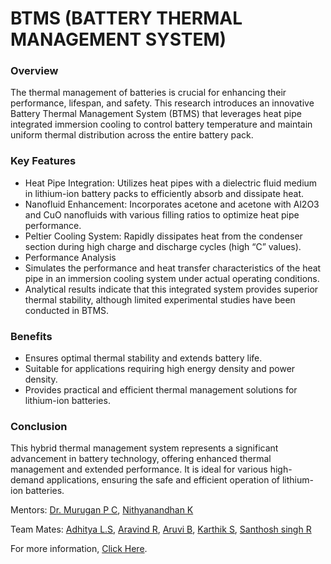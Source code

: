 # BTMS (BATTERY THERMAL MANAGEMENT SYSTEM)

### **Overview**

The thermal management of batteries is crucial for enhancing their performance, lifespan, and safety. This research introduces an innovative Battery Thermal Management System (BTMS) that leverages heat pipe integrated immersion cooling to control battery temperature and maintain uniform thermal distribution across the entire battery pack.

### **Key Features**

- Heat Pipe Integration: Utilizes heat pipes with a dielectric fluid medium in lithium-ion battery packs to efficiently absorb and dissipate heat.
- Nanofluid Enhancement: Incorporates acetone and acetone with Al2O3 and CuO nanofluids with various filling ratios to optimize heat pipe performance.
- Peltier Cooling System: Rapidly dissipates heat from the condenser section during high charge and discharge cycles (high “C” values).
- Performance Analysis
- Simulates the performance and heat transfer characteristics of the heat pipe in an immersion cooling system under actual operating conditions.
- Analytical results indicate that this integrated system provides superior thermal stability, although limited experimental studies have been conducted in BTMS.

### **Benefits**

- Ensures optimal thermal stability and extends battery life.
- Suitable for applications requiring high energy density and power density.
- Provides practical and efficient thermal management solutions for lithium-ion batteries.

### **Conclusion**
This hybrid thermal management system represents a significant advancement in battery technology, offering enhanced thermal management and extended performance. It is ideal for various high-demand applications, ensuring the safe and efficient operation of lithium-ion batteries.

Mentors: [Dr. Murugan P C](https://www.linkedin.com/in/dr-p-c-murugan-05772859/), [Nithyanandhan K](https://www.linkedin.com/in/nithyanandhan-kamaraj-84aa93141/)

Team Mates: [Adhitya L.S](https://www.linkedin.com/in/adhitya-l-s-467065226/), [Aravind R](https://www.linkedin.com/in/imaravindr02/), [Aruvi B](https://www.linkedin.com/in/aruvib/), [Karthik S](https://www.linkedin.com/in/karthik-s-83296b224/), [Santhosh singh R](https://www.linkedin.com/in/santhosh-singh-r-3b6a4b24b/)

For more information, [Click Here](https://github.com/Aruvi-B/Battery-Thermal-Management-System/).
